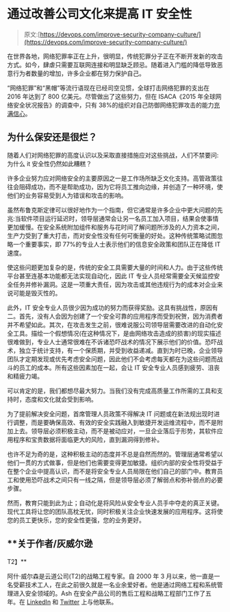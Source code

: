 # 通过改善公司文化来提高 IT 安全性

> 原文:[https://devops.com/improve-security-company-culture/](https://devops.com/improve-security-company-culture/)

在世界各地，网络犯罪率正在上升，很明显，传统犯罪分子正在不断开发新的攻击方式。如今，肆虐只需要互联网连接和明显缺乏顾忌。随着进入门槛的降低导致恶意行为者数量的增加，许多企业都在努力保护自己。

“网络犯罪”和“黑帽”等流行语现在已经司空见惯，全球打击网络犯罪的支出在 2016 年达到了 800 亿美元。尽管做出了这些努力，但在 ISACA《2015 年全球网络安全状况报告》的调查中，只有 38%的组织对自己防御网络犯罪攻击的能力[充满信心](https://securityintelligence.com/20-eye-opening-cybercrime-statistics/)。

## 为什么保安还是很烂？

随着人们对网络犯罪的高度认识以及采取直接措施应对这些挑战，人们不禁要问:为什么 it 安全性仍然如此糟糕？

许多企业努力应对网络安全的主要原因之一是工作场所缺乏文化支持。高管政策往往会阻碍成功，而不是帮助成功，因为它将员工推向边缘，并创造了一种环境，使他们的业务容易受到人为错误和攻击的影响。

虽然布鲁克斯定律可以很好地作为一个指南，但它通常是许多企业中更大问题的先兆:当软件项目运行延迟时，领导层通常会让另一名员工加入项目，结果会使事情更加缓慢。在安全系统附加组件和服务与花时间了解问题所涉及的人力资本之间，生产力受到了重大打击，而对安全性没有任何可衡量的好处。这种传统策略试图忽略一个重要事实，即 77%的专业人士表示他们的信息安全政策和团队正在降低 IT 速度。

使这些问题更加复杂的是，传统的安全工具需要大量的时间和人力。由于这些传统平台甚至连基本功能都无法实现自动化，因此 IT 专业人员经常需要全天候监控安全任务并修补漏洞。这是一项重大责任，因为攻击或其他违规行为的成本对企业来说可能是毁灭性的。

此外，IT 安全专业人员很少因为成功的努力而获得奖励。这具有挑战性，原因有二。首先，没有人会因为创建了一个安全可靠的应用程序而受到祝贺，因为消费者并不希望如此。其次，在攻击发生之前，很难说服公司领导层需要改进的自动化安全工具。描绘一个假想情况(在这种情况下，是由网络攻击造成的损害)的现实描述很难做到，专业人士通常很难在不诉诸恐吓战术的情况下展示他们的价值。恐吓战术，独立于统计支持，有一个保质期，并受到收益递减。直到为时已晚，企业领导团队才定期发现或优先考虑安全问题，因此他们不会考虑每天都在为这些问题而战斗的员工的成本。所有这些因素加在一起，会让 IT 安全专业人员感到疲劳、沮丧和精疲力竭。

可以肯定的是，我们都想尽最大努力。当我们没有完成高质量工作所需的工具和支持时，态度和文化就会受到影响。

为了提前解决安全问题，首席管理人员政策不得解决 IT 问题或在新法规出现时进行调整，而是要确保高效、有效的安全实践融入到敏捷开发运维流程中，而不是附加上去。领导层必须积极主动，而不是被动应对，一旦企业落后于形势，其软件应用程序和宝贵数据将面临更大的风险，直到漏洞得到修补。

也许不足为奇的是，这种积极主动的态度并不总是自然而然的。管理层通常希望以他们一贯的方式做事，但是他们也需要变得更加敏捷。组织内部的安全性将受益于在整个企业中提高认识，而不是将安全专业人员局限在他们自己的部门中。教育员工和使用恐吓战术之间只有一线之隔，但是领导层必须了解弱点和弥补弱点的必要步骤。

然而，教育只能到此为止；自动化是将风险从安全专业人员手中夺走的真正关键。现代工具将让您的团队高枕无忧，同时积极关注企业快速发展的应用程序。这将使您的员工更快乐，您的安全性更强，您的业务更好。

## **关于作者/灰威尔逊
T2】**

阿什·威尔森是云道公司(T2)的战略工程专家。自 2000 年 3 月以来，他一直是一名受薪技术工人，在此之前很久就是一名业余爱好者。他是通过网络工程和系统管理进入安全领域的。Ash 在安全产品公司的售后工程和战略工程部门工作了五年。在 [LinkedIn](https://www.linkedin.com/in/ashwilson) 和 [Twitter](https://twitter.com/cloudpassage) 上与他联系。